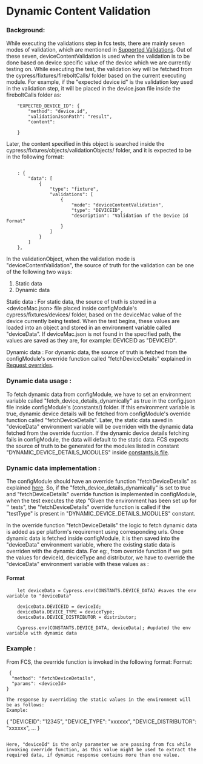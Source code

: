 # Dynamic Content Validation

### Background:
While executing the validations step in fcs tests, there are mainly seven modes of validation, which are mentioned in [Supported Validations](../../fixtures/docs/validations.md#supported-validations). Out of these seven, deviceContentValidation is used when the validation is to be done based on device specific value of the device which we are currently testing on.
While executing the test, the validation key will be fetched from the cypress/fixtures/fireboltCalls/ folder based on the current executing module. For example, if the "expected device id" is the validation key used in the validation step, it will be placed in the device.json file inside the fireboltCalls folder as:

```
    "EXPECTED_DEVICE_ID": {
        "method": "device.id",
        "validationJsonPath": "result",
        "content": 
        
    }
```
Later, the content specified in this object is searched inside the cypress/fixtures/objects/validationObjects/ folder, and it is expected to be in the following format:

```
    
    : {
        "data": [
            {
                "type": "fixture",
                "validations": [
                    {
                        "mode": "deviceContentValidation",
                        "type": "DEVICEID",
                        "description": "Validation of the Device Id Format"
                    }
                ]
            }
        ]
    },
```

In the validationObject, when the validation mode is "deviceContentValidation", the source of truth for the validation can be one of the following two ways:
1. Static data 
2. Dynamic data

Static data :
For static data, the source of truth is stored in a <deviceMac.json> file placed inside configModule's cypress/fixtures/devices/ folder, based on the deviceMac value of the device currently being tested. When the test begins, these values are loaded into an object and stored in an environment variable called "deviceData". If deviceMac.json is not found in the specified path, the values are saved as they are, for example: DEVICEID as "DEVICEID".

Dynamic data :
For dynamic data, the source of truth is fetched from the configModule's override function called "fetchDeviceDetails" explained in [Request overrides](https://github.com/rdkcentral/firebolt-certification-suite?tab=readme-ov-file#request-overrides).

### Dynamic data usage :

To fetch dynamic data from configModule, we have to set an environment variable called "fetch_device_details_dynamically" as true in the config.json file inside configModule's (constants/) folder. If this environment variable is true, dynamic device details will be fetched from configModule's override function called "fetchDeviceDetails". Later, the static data saved in "deviceData" environment variable will be  overriden with the dynamic data fetched from the override fucntion. If the dynamic device details fetching fails in configModule, the data will default to the static data.
FCS expects the source of truth to be generated for the modules listed in constant "DYNAMIC_DEVICE_DETAILS_MODULES" inside [constants.js file](../constants/constants.js). 


### Dynamic data implementation :

The configModule should have an override function "fetchDeviceDetails" as explained [here](https://github.com/rdkcentral/firebolt-certification-suite?tab=readme-ov-file#request-overrides). So, if the "fetch_device_details_dynamically" is set to true and "fetchDeviceDetails" override function is implemented in configModule, when the test executes the step "Given the environment has been set up for '<testType>' tests", the "fetchDeviceDetails" override function is called if the "testType" is present in "DYNAMIC_DEVICE_DETAILS_MODULES" constant. 

In the override function "fetchDeviceDetails" the logic to fetch dynamic data is added as per platform's requirement using corresponding urls. Once dynamic data is fetched inside configModule, it is then saved into the "deviceData" environment variable, where the existing static data is overriden with the dynamic data. For eg:, from override function if we gets the values for deviceId, deviceType and distributor, we have to override the "deviceData" environment variable with these values as :

#### Format

```
    let deviceData = Cypress.env(CONSTANTS.DEVICE_DATA) #saves the env variable to "deviceData"

    deviceData.DEVICEID = deviceId;
    deviceData.DEVICE_TYPE = deviceType;
    deviceData.DEVICE_DISTRIBUTOR = distributor;

    Cypress.env(CONSTANTS.DEVICE_DATA, deviceData); #updated the env variable with dynamic data

```

### Example :
From FCS, the override function is invoked in the following format:
Format:
  ```
   {
    "method": "fetchDeviceDetails",
    "params": <deviceId>
  }

The response by overriding the static values in the environment will be as follows:
Example:

```
  {
    "DEVICEID": "12345",
    "DEVICE_TYPE": "xxxxxx",
    "DEVICE_DISTRIBUTOR": "xxxxxx",
     ...
}

```

Here, "deviceId" is the only parameter we are passing from fcs while invoking override function, as this value might be used to extract the required data, if dynamic response contains more than one value. 
